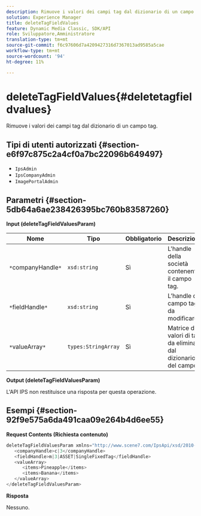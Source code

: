 ```yaml
---
description: Rimuove i valori dei campi tag dal dizionario di un campo tag.
solution: Experience Manager
title: deleteTagFieldValues
feature: Dynamic Media Classic, SDK/API
role: Sviluppatore,Amministratore
translation-type: tm+mt
source-git-commit: f6c97606d7a4209427316d7367013ad9585a5cae
workflow-type: tm+mt
source-wordcount: '94'
ht-degree: 11%

---
```



# deleteTagFieldValues{#deletetagfieldvalues}

Rimuove i valori dei campi tag dal dizionario di un campo tag.

## Tipi di utenti autorizzati {#section-e6f97c875c2a4cf0a7bc22096b649497}

* `IpsAdmin`
* `IpsCompanyAdmin`
* `ImagePortalAdmin`

## Parametri {#section-5db64a6ae238426395bc760b83587260}

**Input (deleteTagFieldValuesParam)**

| Nome | Tipo | Obbligatorio | Descrizione |
|---|---|---|---|
| `*`companyHandle`*` | `xsd:string` | Sì | L&#39;handle della società contenente il campo tag. |
| `*`fieldHandle`*` | `xsd:string` | Sì | L’handle del campo tag da modificare. |
| `*`valueArray`*` | `types:StringArray` | Sì | Matrice di valori di tag da eliminare dal dizionario del campo. |

**Output (deleteTagFieldValuesParam)**

L&#39;API IPS non restituisce una risposta per questa operazione.

## Esempi {#section-92f9e575a6da491caa09e264b4d6ee55}

**Request Contents (Richiesta contenuto)**

```java
deleteTagFieldValuesParam xmlns="http://www.scene7.com/IpsApi/xsd/2010-01-31">
   <companyHandle>c|3</companyHandle>
   <fieldHandle>m|3|ASSET|SingleFixedTag</fieldHandle>
   <valueArray>
      <items>Pineapple</items>
      <items>Banana</items>
   </valueArray>
</deleteTagFieldValuesParam>
```

**Risposta**

Nessuno.
